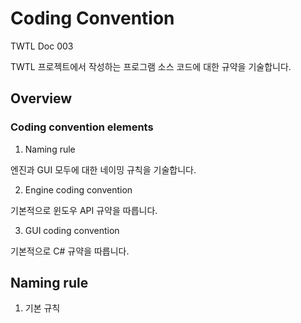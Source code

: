 # Coding Convention

TWTL Doc 003

TWTL 프로젝트에서 작성하는 프로그램 소스 코드에 대한 규약을 기술합니다.

## Overview

### Coding convention elements

1. Naming rule

엔진과 GUI 모두에 대한 네이밍 규칙을 기술합니다.

2. Engine coding convention

기본적으로 윈도우 API 규약을 따릅니다.

3. GUI coding convention

기본적으로 C# 규약을 따릅니다.

## Naming rule

1. 기본 규칙



